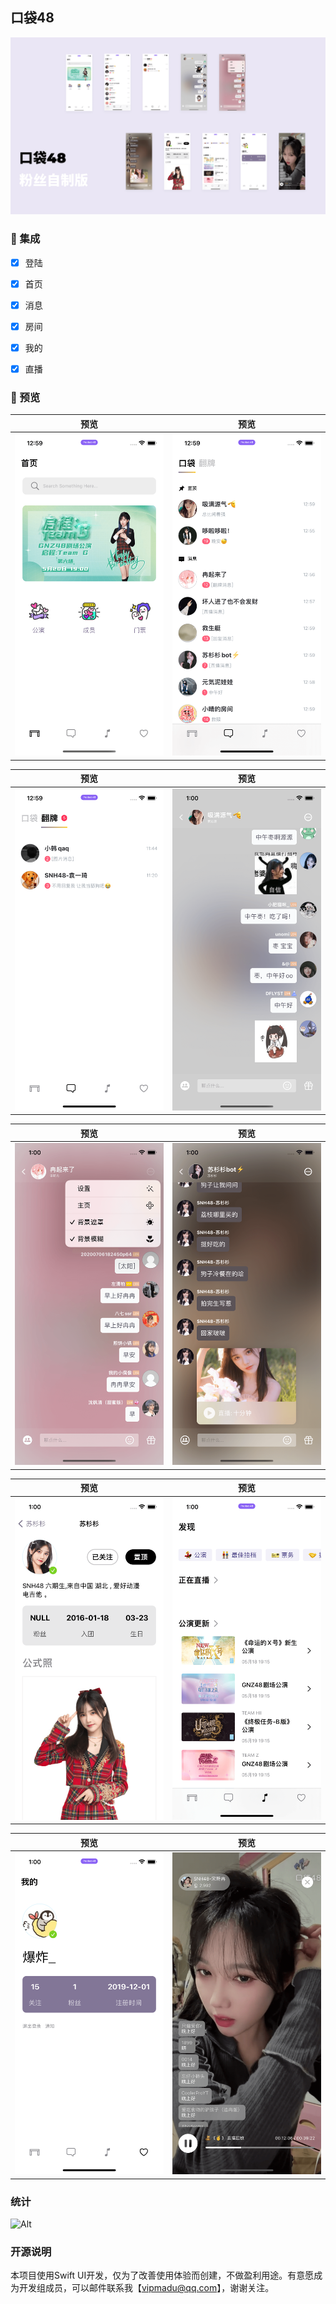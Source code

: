 ## 口袋48


<img src="https://raw.githubusercontent.com/zhazhahan/pocket/main/version3/all.png">



### 🧰 集成
- [x] 登陆
- [x] 首页
- [x] 消息
- [x] 房间
- [x] 我的
- [x] 直播




### 👀 预览

预览             |  预览
:-------------------------:|:-------------------------:
<img src="https://raw.githubusercontent.com/zhazhahan/pocket/main/version3/1.png" width="340"> | <img src="https://raw.githubusercontent.com/zhazhahan/pocket/main/version3/2.png" width="340">

预览             |  预览
:-------------------------:|:-------------------------:
<img src="https://raw.githubusercontent.com/zhazhahan/pocket/main/version3/3.png" width="340"> | <img src="https://raw.githubusercontent.com/zhazhahan/pocket/main/version3/4.png" width="340">


预览             |  预览
:-------------------------:|:-------------------------:
<img src="https://raw.githubusercontent.com/zhazhahan/pocket/main/version3/5.png" width="340">  | <img src="https://raw.githubusercontent.com/zhazhahan/pocket/main/version3/6.png" width="340">


预览             |  预览
:-------------------------:|:-------------------------:
<img src="https://raw.githubusercontent.com/zhazhahan/pocket/main/version3/7.png" width="340">  | <img src="https://raw.githubusercontent.com/zhazhahan/pocket/main/version3/8.png" width="340">


预览             |  预览
:-------------------------:|:-------------------------:
<img src="https://raw.githubusercontent.com/zhazhahan/pocket/main/version3/9.png" width="340"> | <img src="https://raw.githubusercontent.com/zhazhahan/pocket/main/version3/10.png" width="340">



### 统计

![Alt](https://repobeats.axiom.co/api/embed/d39ee9bc6a91cdd83680108e4bf7dc9826150a87.svg "Repobeats analytics image")



### 开源说明
本项目使用Swift UI开发，仅为了改善使用体验而创建，不做盈利用途。有意愿成为开发组成员，可以邮件联系我【vipmadu@qq.com】，谢谢关注。
